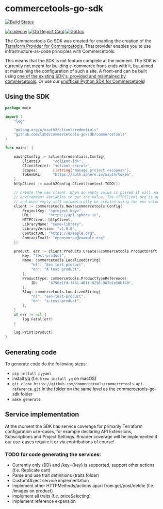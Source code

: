 # commercetools-go-sdk

[![Build Status](https://github.com/labd/commercetools-go-sdk/workflows/Go%20Tests/badge.svg)](https://github.com/labd/commercetools-go-sdk/workflows/)

[![codecov](https://codecov.io/gh/LabD/commercetools-go-sdk/branch/master/graph/badge.svg)](https://codecov.io/gh/LabD/commercetools-go-sdk)
[![Go Report Card](https://goreportcard.com/badge/github.com/labd/commercetools-go-sdk)](https://goreportcard.com/report/github.com/labd/commercetools-go-sdk)
[![GoDoc](https://godoc.org/github.com/labd/commercetools-go-sdk?status.svg)](https://godoc.org/github.com/labd/commercetools-go-sdk)

The Commercetools Go SDK was created for enabling the creation of the
[Terraform Provider for Commercetools](https://github.com/labd/terraform-provider-commercetools).
That provider enables you to use infrastructure-as-code principles with Commercetools.

This means that the SDK is not feature complete at the moment. The SDK is
currently not meant for building e-commerce front-ends with it, but aimed at
maintaining the configuration of such a site. A front-end can be built using
[one of the existing SDK's, provided and maintained by commercetools](https://docs.commercetools.com/software-development-kits). Or
use our [unofficial Python SDK for Commercetools](https://github.com/labd/commercetools-python-sdk)!

## Using the SDK


```go
package main

import (
    "log"

    "golang.org/x/oauth2/clientcredentials"
    "github.com/labd/commercetools-go-sdk/commercetools"
)

func main() {

    oauth2Config := &clientcredentials.Config{
        ClientID:     "<client-id>",
        ClientSecret: "<client-secret>",
        Scopes:       []string{"manage_project:<scopes>"},
        TokenURL:     "https://auth.sphere.io/oauth/token",
    }
    httpClient := oauth2Config.Client(context.TODO())

    // Create the new client. When an empty value is passed it will use the CTP_*
    // environment variables to get the value. The HTTPClient arg is optional,
    // and when empty will automatically be created using the env values.
    client := commercetools.New(&commercetools.Config{
        ProjectKey: "<project-key>",
        URL:        "https://api.sphere.io",
        HTTPClient: httpClient,
        LibraryName: "some-library",
        LibraryVersion: "v1.0.0",
        ContactURL: "https://example.org",
        ContactEmail: "opensource@example.org",
    })

    product, err := client.Products.Create(&commercetools.ProductDraft{
        Key: "test-product",
        Name: commercetools.LocalizedString{
            "nl": "Een test product",
            "en": "A test product",
        },
        ProductType: commercetools.ProductTypeReference{
            ID:     "8750e1fd-f431-481f-9296-967b1e56bf49",
        },
        Slug: commercetools.LocalizedString{
            "nl": "een-test-product",
            "en": "a-test-product",
        },
    }
    if err != nil {
        log.Fatal(err)
    }

    log.Print(product)
}
```

## Generating code

To generate code do the following steps:
- `pip install pyyaml`
- install yq (f.e. `brew install yq` on macOS)
- `git clone https://github.com/commercetools/commercetools-api-reference.git` in the folder on the same level as the commercetools-go-sdk folder
- `make generate`

## Service implementation

At the moment the SDK has service coverage for primarily Terraform configuration use-cases, for example declaring API Extensions, Subscriptions and Project Settings. Broader coverage will be implemented if our use-cases require it or via contributions of course!

### TODO for code generating the services:

- Currently only /{ID} and /key={key} is supported, support other actions (f.e. Replicate cart)
- Parse and use trait definitions (traits folder)
- CustomObject service implementation
- Implement other HTTPMethods/actions apart from get/post/delete (f.e. /images on product)
- Implement all traits (f.e. priceSelecting)
- Implement reference expansion
